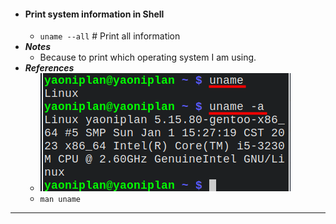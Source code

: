 - #### Print system information in Shell
	- `uname --all` # Print all information
- ***Notes***
    - Because to print which operating system I am using.
- ***References***
	- ![2023-01-04_16-27.png](../assets/2023-01-04_16-27_1672820843229_0.png)
	- `man uname`
- ---
